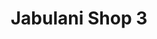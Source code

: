 ---
title: "Jabulani Shop 3"
url: /mossel-bay-local-municipality/jabulani-shop-3/
shop: supermarket
---